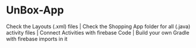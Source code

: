 # UnBox-App
Check the Layouts (.xml) files |
Check the Shopping App folder for all (.java) activity files |
Connect Activities with firebase Code |
Build your own Gradle with firebase imports in it
